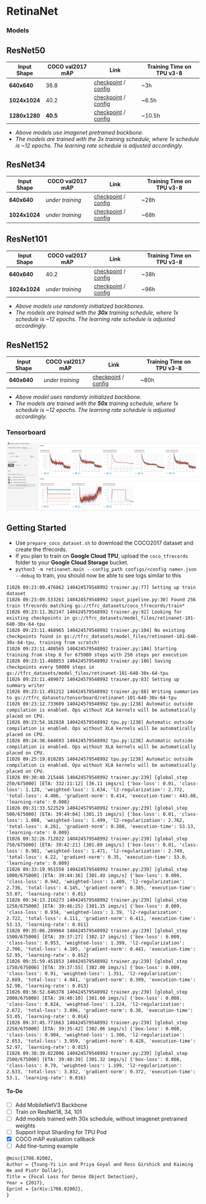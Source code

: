 # RetinaNet

### Models
## ResNet50
| Input Shape | COCO val2017 mAP | Link | Training Time on TPU v3-8 |
| --- | --- | --- |  --- |
| **640x640** | 36.8 | [checkpoint](https://github.com/srihari-humbarwadi/retinanet-tensorflow2.x) / [config](configs/retinanet-640-3x-64-tpu.json) | ~3h |
| **1024x1024** | 40.2 | [checkpoint](https://github.com/srihari-humbarwadi/retinanet-tensorflow2.x) / [config](configs/retinanet-1026-3x-64-tpu.json) | ~6.5h |
| **1280x1280** | **40.5** | [checkpoint](https://github.com/srihari-humbarwadi/retinanet-tensorflow2.x) / [config](configs/retinanet-1280-3x-64-tpu.json) | ~10.5h |

 - *Above models use imagenet pretrained backbone.*
 - *The models are trained with the 3x training schedule, where 1x schedule is ~12 epochs. The learning rate schedule is adjusted accordingly.*

## ResNet34
| Input Shape | COCO val2017 mAP | Link | Training Time on TPU v3-8 |
| --- | --- | --- |  --- |
| **640x640** | *under training* | [checkpoint](https://github.com/srihari-humbarwadi/retinanet-tensorflow2.x) / [config](configs/retinanet-34-640-30x-64-tpu.json) | ~28h |
| **1024x1024** | *under training* | [checkpoint](https://github.com/srihari-humbarwadi/retinanet-tensorflow2.x) / [config](configs/retinanet-34-1024-30x-64-tpu.json) | ~68h |

## ResNet101
| Input Shape | COCO val2017 mAP | Link | Training Time on TPU v3-8 |
| --- | --- | --- |  --- |
| **640x640** | 40.2 | [checkpoint](https://github.com/srihari-humbarwadi/retinanet-tensorflow2.x) / [config](configs/retinanet-101-640-30x-64-tpu.json) | ~38h |
| **1024x1024** | *under training* | [checkpoint](https://github.com/srihari-humbarwadi/retinanet-tensorflow2.x) / [config](configs/retinanet-101-1024-30x-64-tpu.json) | ~96h |

 - *Above models use randomly initialized backbones.*
 - *The models are trained with the **30x** training schedule, where 1x schedule is ~12 epochs. The learning rate schedule is adjusted accordingly.*

## ResNet152
| Input Shape | COCO val2017 mAP | Link | Training Time on TPU v3-8 |
| --- | --- | --- |  --- |
| **640x640** | *under training* | [checkpoint](https://github.com/srihari-humbarwadi/retinanet-tensorflow2.x) / [config](configs/retinanet-151-640-50x-64-tpu.json) | ~80h |

 - *Above model uses randomly initialized backbone.*
 - *The models are trained with the **50x** training schedule, where 1x schedule is ~12 epochs. The learning rate schedule is adjusted accordingly.*
### Tensorboard
![loss curves](assets/tensorboard.png)



## Getting Started
 - Use `prepare_coco_dataset.sh` to download the COCO2017 dataset and create the tfrecords.
 - If you plan to train on **Google Cloud TPU**, upload the `coco_tfrecords` folder to your **Google Cloud Storage** bucket.
 - `python3 -m retinanet.main --config_path configs/<config name>.json --debug` to train, you should now be able to see logs similar to this
```
I1026 09:23:09.476862 140424579548992 trainer.py:77] Setting up train dataset
I1026 09:23:09.533261 140424579548992 input_pipeline.py:30] Found 256 train tfrecords matching gs://tfrc_datasets/coco_tfrecords/train*
I1026 09:23:11.362147 140424579548992 trainer.py:92] Looking for existing checkpoints in gs://tfrc_datasets/model_files/retinanet-101-640-30x-64-tpu
I1026 09:23:11.468965 140424579548992 trainer.py:104] No existing checkpoints found in gs://tfrc_datasets/model_files/retinanet-101-640-30x-64-tpu, training from scratch!
I1026 09:23:11.488565 140424579548992 trainer.py:184] Starting training from step 0 for 675000 steps with 250 steps per execution
I1026 09:23:11.488853 140424579548992 trainer.py:186] Saving checkpoints every 50000 steps in gs://tfrc_datasets/model_files/retinanet-101-640-30x-64-tpu
I1026 09:23:11.489072 140424579548992 trainer.py:83] Setting up summary writer
I1026 09:23:11.491212 140424579548992 trainer.py:88] Writing summaries to gs://tfrc_datasets/tensorboard/retinanet-101-640-30x-64-tpu
I1026 09:23:12.733609 140424579548992 tpu.py:1238] Automatic outside compilation is enabled. Ops without XLA kernels will be automatically placed on CPU.
I1026 09:23:54.162838 140424579548992 tpu.py:1238] Automatic outside compilation is enabled. Ops without XLA kernels will be automatically placed on CPU.
I1026 09:24:38.644693 140424579548992 tpu.py:1238] Automatic outside compilation is enabled. Ops without XLA kernels will be automatically placed on CPU.
I1026 09:25:19.810285 140424579548992 tpu.py:1238] Automatic outside compilation is enabled. Ops without XLA kernels will be automatically placed on CPU.
I1026 09:30:40.215446 140424579548992 trainer.py:239] [global_step 250/675000] [ETA: 332:11:12] [36.11 imgs/s] {'box-loss': 0.01, 'class-loss': 1.128, 'weighted-loss': 1.634, 'l2-regularization': 2.772, 'total-loss': 4.406, 'gradient-norm': 0.414, 'execution-time': 443.08, 'learning-rate': 0.008}
I1026 09:31:33.522529 140424579548992 trainer.py:239] [global_step 500/675000] [ETA: 39:49:04] [301.15 imgs/s] {'box-loss': 0.01, 'class-loss': 1.008, 'weighted-loss': 1.499, 'l2-regularization': 2.762, 'total-loss': 4.261, 'gradient-norm': 0.388, 'execution-time': 53.13, 'learning-rate': 0.009}
I1026 09:32:26.712022 140424579548992 trainer.py:239] [global_step 750/675000] [ETA: 39:42:21] [301.89 imgs/s] {'box-loss': 0.01, 'class-loss': 0.981, 'weighted-loss': 1.471, 'l2-regularization': 2.749, 'total-loss': 4.22, 'gradient-norm': 0.35, 'execution-time': 53.0, 'learning-rate': 0.009}
I1026 09:33:19.951558 140424579548992 trainer.py:239] [global_step 1000/675000] [ETA: 39:44:36] [301.49 imgs/s] {'box-loss': 0.009, 'class-loss': 0.942, 'weighted-loss': 1.409, 'l2-regularization': 2.736, 'total-loss': 4.145, 'gradient-norm': 0.385, 'execution-time': 53.07, 'learning-rate': 0.01}
I1026 09:34:13.216273 140424579548992 trainer.py:239] [global_step 1250/675000] [ETA: 39:46:25] [301.15 imgs/s] {'box-loss': 0.009, 'class-loss': 0.934, 'weighted-loss': 1.39, 'l2-regularization': 2.722, 'total-loss': 4.111, 'gradient-norm': 0.411, 'execution-time': 53.13, 'learning-rate': 0.011}
I1026 09:35:06.289964 140424579548992 trainer.py:239] [global_step 1500/675000] [ETA: 39:37:27] [302.17 imgs/s] {'box-loss': 0.009, 'class-loss': 0.953, 'weighted-loss': 1.399, 'l2-regularization': 2.706, 'total-loss': 4.105, 'gradient-norm': 0.441, 'execution-time': 52.95, 'learning-rate': 0.012}
I1026 09:35:59.451853 140424579548992 trainer.py:239] [global_step 1750/675000] [ETA: 39:37:55] [302.00 imgs/s] {'box-loss': 0.009, 'class-loss': 0.91, 'weighted-loss': 1.351, 'l2-regularization': 2.689, 'total-loss': 4.041, 'gradient-norm': 0.399, 'execution-time': 52.98, 'learning-rate': 0.013}
I1026 09:36:52.646378 140424579548992 trainer.py:239] [global_step 2000/675000] [ETA: 39:40:10] [301.60 imgs/s] {'box-loss': 0.008, 'class-loss': 0.824, 'weighted-loss': 1.224, 'l2-regularization': 2.672, 'total-loss': 3.896, 'gradient-norm': 0.38, 'execution-time': 53.05, 'learning-rate': 0.014}
I1026 09:37:45.771663 140424579548992 trainer.py:239] [global_step 2250/675000] [ETA: 39:35:42] [302.06 imgs/s] {'box-loss': 0.008, 'class-loss': 0.904, 'weighted-loss': 1.306, 'l2-regularization': 2.653, 'total-loss': 3.959, 'gradient-norm': 0.428, 'execution-time': 52.97, 'learning-rate': 0.015}
I1026 09:38:39.022006 140424579548992 trainer.py:239] [global_step 2500/675000] [ETA: 39:40:39] [301.32 imgs/s] {'box-loss': 0.008, 'class-loss': 0.79, 'weighted-loss': 1.199, 'l2-regularization': 2.633, 'total-loss': 3.832, 'gradient-norm': 0.372, 'execution-time': 53.1, 'learning-rate': 0.016}

```

#### To-Do
 - [ ] Add MobileNetV3 Backbone
 - [ ] Train on ResNet18, 34, 101
 - [ ] Add models trained with 30x schedule, without imagenet pretrained weights
 - [ ] Support Input Sharding for TPU Pod
 - [x] COCO mAP evaluation callback
 - [ ] Add fine-tuning example

```
@misc{1708.02002,
Author = {Tsung-Yi Lin and Priya Goyal and Ross Girshick and Kaiming He and Piotr Dollár},
Title = {Focal Loss for Dense Object Detection},
Year = {2017},
Eprint = {arXiv:1708.02002},
}
```
